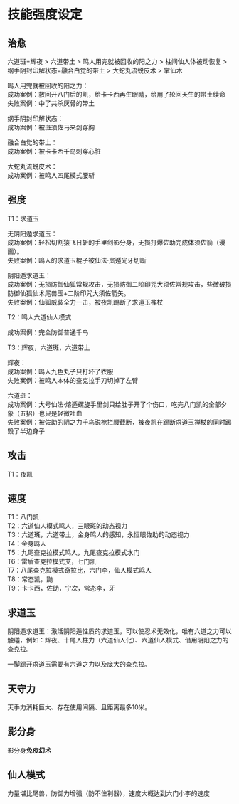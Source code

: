 # 技能强度设定

## 治愈

六道斑=辉夜 > 六道带土 > 鸣人用完就被回收的阳之力 > 柱间仙人体被动恢复 > 纲手阴封印解状态=融合白觉的带土 > 大蛇丸流蜕皮术 > 掌仙术

鸣人用完就被回收的阳之力：  
成功案例：救回开八门后的凯，给卡卡西再生眼睛，给用了轮回天生的带土续命  
失败案例：中了共杀灰骨的带土

纲手阴封印解状态：  
成功案例：被斑须佐马来剑穿胸

融合白觉的带土：  
成功案例：被卡卡西千鸟刺穿心脏

大蛇丸流蜕皮术：  
成功案例：被鸣人四尾模式腰斩

## 强度

T1：求道玉

无阴阳遁求道玉：  
成功案例：轻松切割猿飞日斩的手里剑影分身，无损打爆佐助完成体须佐箭（漫画）。  
失败案例：鸣人的求道玉棍子被仙法·岚遁光牙切断

阴阳遁求道玉：  
成功案例：无损防御仙狐常规攻击，无损防御二阶印咒大须佐常规攻击，些微破损防御仙狐仙术尾兽玉+二阶印咒大须佐箭矢。   
失败案例：仙狐威装全力一击，被夜凯踢断了求道玉禅杖

T2：鸣人六道仙人模式  

成功案例：完全防御普通千鸟

T3：辉夜，六道斑，六道带土

辉夜：  
成功案例：鸣人九色丸子只打坏了衣服  
失败案例：被鸣人本体的查克拉手刀切掉了左臂

六道斑：  
成功案例：大号仙法·熔遁螺旋手里剑只给肚子开了个伤口，吃完八门凯的全部夕象（五招）也只是轻微吐血  
失败案例：被佐助的阴之力千鸟锐枪拦腰截断，被夜凯在踢断求道玉禅杖的同时踢毁了半边身子

## 攻击

T1：夜凯

## 速度

T1：八门凯  
T2：六道仙人模式鸣人，三眼斑的动态视力  
T3：六道斑，六道带土，金身鸣人的感知，永恒眼佐助的动态视力  
T4：金身鸣人  
T5：九尾查克拉模式鸣人，九尾查克拉模式水门  
T6：雷盾查克拉模式艾，七门凯  
T7：八尾查克拉模式奇拉比，六门李，仙人模式鸣人  
T8：常态凯，鼬  
T9：卡卡西，佐助，宁次，常态李，牙

## 求道玉

阴阳遁求道玉：激活阴阳遁性质的求道玉，可以使忍术无效化，唯有六道之力可以触碰，例如：辉夜、十尾人柱力（六道仙人化）、六道仙人模式、借用阴阳之力的查克拉。

一脚踢开求道玉需要有六道之力以及庞大的查克拉。

## 天守力

天手力消耗巨大、存在使用间隔、且距离最多10米。

## 影分身

影分身**免疫幻术**

## 仙人模式

力量堪比尾兽，防御力增强（防不住利器），速度大概达到六门小李的速度